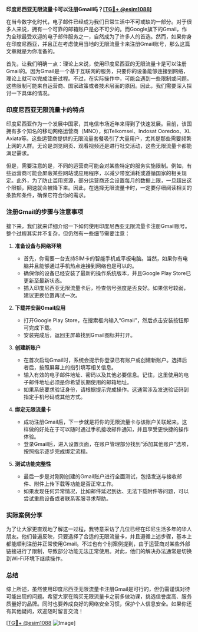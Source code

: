**印度尼西亚无限流量卡可以注册Gmail吗？[[TG💪+ @esim1088](https://t.me/s/esim1088)]**

在当今数字化时代，电子邮件已经成为我们日常生活中不可或缺的一部分。对于很多人来说，拥有一个可靠的邮箱账户是必不可少的。而Google旗下的Gmail，作为全球最受欢迎的电子邮件服务之一，自然成为了许多人的首选。然而，如果你身在印度尼西亚，并且正在考虑使用当地的无限流量卡来注册Gmail账号，那么这篇文章就是为你准备的。

首先，让我们明确一点：理论上来说，使用印度尼西亚的无限流量卡是可以注册Gmail的。因为Gmail是一个基于互联网的服务，只要你的设备能够连接到网络，理论上就可以完成注册过程。不过，在实际操作中，可能会遇到一些限制或问题。这些限制可能来自运营商、国家政策或者技术层面的原因。因此，我们需要深入探讨一下具体的情况。

### 印度尼西亚无限流量卡的特点

印度尼西亚作为一个发展中国家，其电信市场近年来得到了快速发展。目前，该国拥有多个知名的移动网络运营商（MNO），如Telkomsel、Indosat Ooredoo、XL Axiata等。这些运营商提供的无限流量套餐吸引了大量用户，尤其是那些需要频繁上网的人群。无论是浏览网页、观看视频还是进行社交活动，这些无限流量卡都能满足需求。

但是，需要注意的是，不同的运营商可能会对某些特定的服务实施限制。例如，有些运营商可能会屏蔽某些网站或应用程序，以减少带宽消耗或遵循国家的相关规定。此外，为了防止滥用资源，部分运营商还会设置每月的数据上限，一旦超出这个限额，网速就会被降下来。因此，在选择无限流量卡时，一定要仔细阅读相关的条款和条件，确保它符合你的需求。

### 注册Gmail的步骤与注意事项

接下来，我们就来详细介绍一下如何使用印度尼西亚无限流量卡注册Gmail账号。整个过程其实并不复杂，但仍然有一些细节需要注意：

1. **准备设备与网络环境**
   - 首先，你需要一台支持SIM卡的智能手机或平板电脑。当然，如果你有电脑并且能够通过手机热点连接到网络也是可以的。
   - 确保你的设备已经安装了最新的操作系统版本，并且Google Play Store已更新至最新状态。
   - 插入印度尼西亚无限流量卡后，检查信号强度是否良好。如果信号较弱，建议更换位置再试一次。

2. **下载并安装Gmail应用**
   - 打开Google Play Store，在搜索框内输入“Gmail”，然后点击安装按钮即可完成下载。
   - 安装完成后，返回主屏幕找到Gmail图标并打开。

3. **创建新账户**
   - 在首次启动Gmail时，系统会提示你登录已有账户或创建新账户。选择后者后，按照屏幕上的指引填写相关信息。
   - 输入有效的电子邮件地址、密码以及其他必要信息。记住，这里使用的电子邮件地址必须是你希望长期使用的邮箱地址。
   - 如果系统要求验证身份，请根据提示完成操作。这通常涉及发送验证码到指定手机号码或其他方式。

4. **绑定无限流量卡**
   - 成功注册Gmail后，下一步就是将你的无限流量卡与该账户关联起来。这样做的好处在于可以随时通过手机接收邮件通知，并且享受更快捷的操作体验。
   - 登录Gmail后，进入设置页面，在账户管理部分找到“添加其他账户”选项，按照指示逐步完成绑定流程。

5. **测试功能完整性**
   - 最后一步是对刚刚创建的Gmail账户进行全面测试，包括发送与接收邮件、附件上传下载等功能是否正常工作。
   - 如果发现任何异常情况，比如邮件延迟到达、无法下载附件等问题，可以尝试重启设备或者联系客服寻求帮助。

### 实际案例分享

为了让大家更直观地了解这一过程，我特意采访了几位已经在印尼生活多年的华人朋友。他们普遍反映，只要选择了合适的无限流量卡，并且遵循上述步骤，基本上都能顺利注册并正常使用Gmail。不过也有个别案例提到，由于运营商对某些外部链接进行了限制，导致部分功能无法正常使用。对此，他们的解决办法通常是切换到Wi-Fi环境下继续操作。

### 总结

综上所述，虽然使用印度尼西亚无限流量卡注册Gmail是可行的，但仍需谨慎对待可能出现的问题。希望大家在购买无限流量卡之前多做功课，挑选信誉度高、服务质量好的品牌。同时也要养成良好的网络安全习惯，保护个人信息安全。如果你还有其他疑问，欢迎随时留言交流！

[[TG💪+ @esim1088](https://t.me/s/esim1088) ![Image](https://i.postimg.cc/4NQfJmqS/Snipaste-2025-05-13-00-14-12.png)]